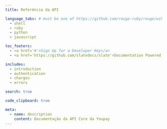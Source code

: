 ```yaml
---
title: Referência da API

language_tabs: # must be one of https://github.com/rouge-ruby/rouge/wiki/List-of-supported-languages-and-lexers
  - shell
  - ruby
  - python
  - javascript

toc_footers:
  - <a href='#'>Sign Up for a Developer Key</a>
  - <a href='https://github.com/slatedocs/slate'>Documentation Powered by Slate</a>

includes:
  - introduction
  - authentication
  - charges
  - errors

search: true

code_clipboard: true

meta:
  - name: description
    content: Documentação da API Core da Youpay
---
```

